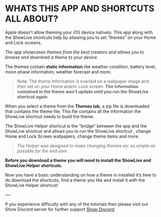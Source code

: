 # WHATS THIS APP AND SHORTCUTS ALL ABOUT?

Apple doesn’t allow theming your iOS device natively. This app along with the ShowLive shortcuts help by allowing you to set “themes” on your Home and Lock screens. 

*The app showcases themes from the best creators and allows you to browse and download a theme to your device.*

The themes contain **static information** like weather condition, battery level, moon phase information, weather forecast and more. 

> Note: The theme information is overlaid on a wallpaper image and then set on your Home and/or Lock screen. **The information contained in the theme won’t update until you run the ShowLive shortcut again.**

When you select a theme from the **Themes tab**, a zip file is downloaded that contains the theme file. This file contains all the information the ShowLive shortcut needs to build the theme. 

The ShowLive Helper shortcut is the “bridge” between the app and the ShowLive shortcut and allows you to run the ShowLive shortcut , change Home and Lock Screen wallpapers, change theme items and more. 

> *The Helper was designed to make changing themes etc as simple as possible for the end user.*

**Before you download a theme you will need to install the ShowLive and ShowLive Helper shortcuts.**

Now you have a basic understanding on how a theme is installed it’s time to do download the shortcuts, find a theme you like and install it with the ShowLive Helper shortcut! 

—-

If you experience difficulty with any of the tutorials then please visit our Show Discord server for further support [Show Discord](https://discord.gg/ab5H95YYXd).





